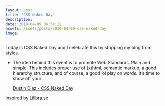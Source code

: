 ```yaml
---
layout: post
title: "CSS Naked Day"
description:
date: 2010-04-09 06:54:12
assets: assets/posts/2010-04-09-css-naked-day
image: 
---
```


Today is CSS Naked Day and I celebrate this by stripping my blog from styles.
<ul>
 <li>The idea behind this event is to promote Web Standards. Plain and simple. This includes proper use of (x)html, semantic markup, a good hierarchy structure, and of course, a good ‘ol play on words. It’s time to show off your .

<a href="http://naked.dustindiaz.com/">Dustin Diaz - CSS Naked Day</a></li>
</ul>
Inspired by <a href="http://lillbra.se/2010/04/idag-ar-det-css-naked-day/">Lillbra.se</a>
